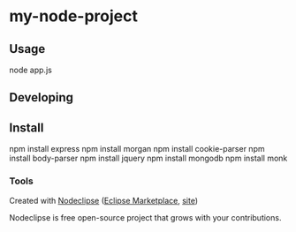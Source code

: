 

# my-node-project



## Usage
node app.js


## Developing


## Install
npm install express
npm install morgan
npm install cookie-parser
npm install body-parser
npm install jquery
npm install mongodb
npm install monk

### Tools

Created with [Nodeclipse](https://github.com/Nodeclipse/nodeclipse-1)
 ([Eclipse Marketplace](http://marketplace.eclipse.org/content/nodeclipse), [site](http://www.nodeclipse.org))   

Nodeclipse is free open-source project that grows with your contributions.
